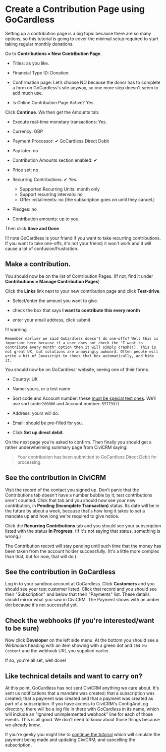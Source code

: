 # Create a Contribution Page using GoCardless

Setting up a contribution page is a big topic because there are so many
options, so this tutorial is going to cover the minimal setup required to
start taking regular monthly donations.

Go to **Contributions » New Contribution Page**.

- Titles: as you like.

- Financial Type ID: Donation.

- Confirmation page: Let’s choose NO because the donor has to complete
  a form on GoCardless's site anyway, so one more step doesn't seem to add
  much use.

- Is Online Contribution Page Active? Yes.

Click **Continue**. We then get the Amounts tab:

- Execute real-time monetary transactions: Yes.

- Currency: GBP

- Payment Processor: ✔ GoCardless Direct Debit

- Pay later: no

- Contribution Amounts section enabled: ✔ 

- Price set: no

- Recurring Contributions: ✔ Yes.

   - Supported Recurring Units: month only
   - Support recurring intervals: no
   - Offer installments: no (the subscription goes on until they cancel.)

- Pledges: no

- Contribution amounts: up to you.

Then click **Save and Done**

!!! note
    GoCardless is your friend if you want to take recurring contributions.
    If you want to take one-offs, it's not your friend; it won't work and
    it will cause a lot of confusion/frustration.

## Make a contribution.

You should now be on the list of Contribution Pages. (If not, find it
under **Contributions » Manage Contribution Pages**)

Click the **Links** link next to your new contribution page and click
**Test-drive**.

- Select/enter the amount you want to give.

- check the box that says **I want to contribute this every month**

- enter your email address, click submit.

!!! warning

    Remember earlier we said GoCardless doesn't do one-offs? Well this is
    important here because if a user does not check the "I want to
    contribute every month" option then it will simply crash(!). This is
    not great UX, but solutions are annoyingly awkward. Often people will
    write a bit of Javascript to check that box automatically, and hide
    it.

You should now be on GoCardless' website, seeing one of their forms.

- Country: UK

- Name: yours, or a test name

- Sort code and Account number: these [must be special test
  ones](https://developer.gocardless.com/getting-started/developer-tools/test-bank-details/).
  We'll use sort code:`200000` and Account number: `55779911`

- Address: yours will do.

- Email: should be pre-filled for you.

- Click **Set up direct debit**.

On the next page you’re asked to confirm. Then finally you should get
a rather underwhelming summary page from CiviCRM saying:

> Your contribution has been submitted to GoCardless Direct Debit for processing.

## See the contribution in CiviCRM

Visit the record of the contact you signed up. Don't panic that the
Contributions tab doesn't have a number bubble by it; test contributions
aren't counted. Click that tab and you should now see your new
contribution, in **Pending (Incomplete Transaction)** status. Its date
will be in the future by about a week, because that's how long it takes to
set a mandate up and how long we're required to give notice.

Click the **Recurring Contributions** tab and you should see your
subscription listed with the status **In Progress**. (If it's not saying
that status, something is wrong.)

The Contribution record will stay pending until such time that the money
has been taken from the account holder successfully. (It's a little more
complex than that, but for now, that will do.)

## See the contribution in GoCardless

Log in to your sandbox account at GoCardless. Click **Customers** and you
should see your test customer listed. Click that record and you should see
their "Subscription" and below that their "Payments" list. These details
should mirror what you saw in CiviCRM. The Payment shows with an amber dot
because it's not successful yet.

## Check the webhooks (if you're interested/want to be sure)

Now click **Developer** on the left side menu. At the bottom you should
see a *Webhooks* heading with an item showing with a green dot and `204 No
Content` and the webhook URL you supplied earlier.

If so, you're all set, well done!

## Like technical details and want to carry on?

At this point, GoCardless has not sent CiviCRM anything we care about.
It's sent us notifications that a mandate was created; that a subscription
was created; that a payment was created and that a payment was created as
part of a subscription. If you have access to CiviCRM's ConfigAndLog
directory, there will be a log file in there with GoCardless in its name,
which will include an "Ignored unimplemented webhook" line for each of
those events. This is all good. We don't need to know about those things
because we already know.

If you're geeky you might like to [continue the
tutorial](/tutorial/extra-marks.md) which will simulate the payment being
made and updating CiviCRM; and cancelling the subscription.

